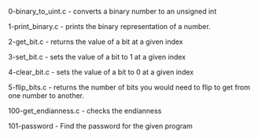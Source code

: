 0-binary_to_uint.c - converts a binary number to an unsigned int

1-print_binary.c -  prints the binary representation of a number.

2-get_bit.c - returns the value of a bit at a given index

3-set_bit.c - sets the value of a bit to 1 at a given index

4-clear_bit.c - sets the value of a bit to 0 at a given index

5-flip_bits.c -  returns the number of bits you would need to flip to get from one number to another.

100-get_endianness.c - checks the endianness

101-password - Find the password for the given program
